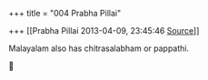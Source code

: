 +++
title = "004 Prabha Pillai"

+++
[[Prabha Pillai	2013-04-09, 23:45:46 [Source](https://groups.google.com/g/samskrita/c/cqjyhADucMk)]]



Malayalam also has chitrasalabham or pappathi.



